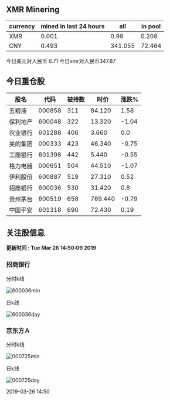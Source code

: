 ## XMR Minering

|currency|mined in last 24 hours|all|in pool|
|---|---|---|---|
|XMR|0.001|0.98|0.208|
|CNY|0.493|341.055|72.464|

今日美元对人民币 6.71	今日xmr对人民币347.87


## 今日重仓股 

|股名|代码|被持数|时价|涨跌%|
|---|---|---|---|---|
|五粮液|000858|311|84.120|1.58|
|保利地产|600048|322|13.320|-1.04|
|农业银行|601288|406|3.660|0.0|
|美的集团|000333|423|46.340|-0.75|
|工商银行|601398|442|5.440|-0.55|
|格力电器|000651|504|44.510|-1.07|
|伊利股份|600887|519|27.310|0.52|
|招商银行|600036|530|31.420|0.8|
|贵州茅台|600519|658|769.440|-0.79|
|中国平安|601318|690|72.430|0.19|

## 关注股信息
**更新时间 : Tue Mar 26 14:50:09 2019**
### 招商银行 
分时k线

![600036min](http://image.sinajs.cn/newchart/min/n/sh600036.gif)

日k线

![600036day](http://image.sinajs.cn/newchart/daily/n/sh600036.gif)

### 京东方Ａ 
分时k线

![000725min](http://image.sinajs.cn/newchart/min/n/sz000725.gif)

日k线

![000725day](http://image.sinajs.cn/newchart/daily/n/sz000725.gif)

2019-03-26 14:50